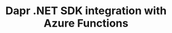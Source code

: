 ---
type: docs
title: "Dapr .NET SDK integration with Azure Functions"
linkTitle: "Azure Functions"
weight: 200000
description: How to create Dapr .NET applications with the Azure Functions extension
---